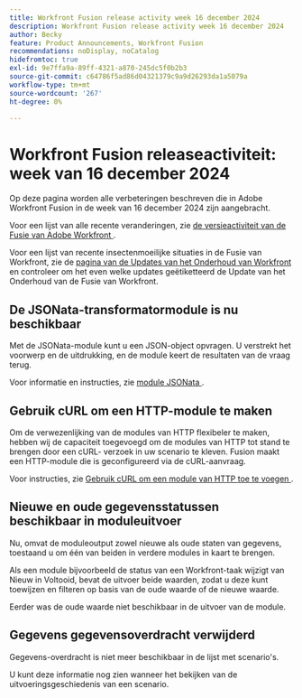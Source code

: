 ```yaml
---
title: Workfront Fusion release activity week 16 december 2024
description: Workfront Fusion release activity week 16 december 2024
author: Becky
feature: Product Announcements, Workfront Fusion
recommendations: noDisplay, noCatalog
hidefromtoc: true
exl-id: 9e7ffa9a-89ff-4321-a870-245dc5f0b2b3
source-git-commit: c64786f5ad86d04321379c9a9d26293da1a5079a
workflow-type: tm+mt
source-wordcount: '267'
ht-degree: 0%

---
```


# Workfront Fusion releaseactiviteit: week van 16 december 2024

Op deze pagina worden alle verbeteringen beschreven die in Adobe Workfront Fusion in de week van 16 december 2024 zijn aangebracht.

Voor een lijst van alle recente veranderingen, zie [ de versieactiviteit van de Fusie van Adobe Workfront ](/help/workfront-fusion/fusion-product-releases/fusion-release-activity.md).

Voor een lijst van recente insectenmoeilijke situaties in de Fusie van Workfront, zie de [ pagina van de Updates van het Onderhoud van Workfront ](https://experienceleague.adobe.com/docs/workfront-known-issues/releases/current-updates.html?lang=nl-NL) en controleer om het even welke updates geëtiketteerd de Update van het Onderhoud van de Fusie van Workfront.

## De JSONata-transformatormodule is nu beschikbaar

Met de JSONata-module kunt u een JSON-object opvragen. U verstrekt het voorwerp en de uitdrukking, en de module keert de resultaten van de vraag terug.

Voor informatie en instructies, zie [ module JSONata ](/help/workfront-fusion/references/apps-and-modules/tools-and-transformers/jsonata-module.md).

## Gebruik cURL om een HTTP-module te maken

Om de verwezenlijking van de modules van HTTP flexibeler te maken, hebben wij de capaciteit toegevoegd om de modules van HTTP tot stand te brengen door een cURL- verzoek in uw scenario te kleven. Fusion maakt een HTTP-module die is geconfigureerd via de cURL-aanvraag.

Voor instructies, zie [ Gebruik cURL om een module van HTTP toe te voegen ](/help/workfront-fusion/create-scenarios/add-modules/use-curl-create-http.md).

## Nieuwe en oude gegevensstatussen beschikbaar in moduleuitvoer

Nu, omvat de moduleoutput zowel nieuwe als oude staten van gegevens, toestaand u om één van beiden in verdere modules in kaart te brengen.

Als een module bijvoorbeeld de status van een Workfront-taak wijzigt van Nieuw in Voltooid, bevat de uitvoer beide waarden, zodat u deze kunt toewijzen en filteren op basis van de oude waarde of de nieuwe waarde.

Eerder was de oude waarde niet beschikbaar in de uitvoer van de module.

## Gegevens gegevensoverdracht verwijderd

Gegevens-overdracht is niet meer beschikbaar in de lijst met scenario&#39;s.

U kunt deze informatie nog zien wanneer het bekijken van de uitvoeringsgeschiedenis van een scenario.
